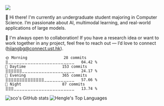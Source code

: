 
![](https://api.visitorbadge.io/api/VisitorHit?user=Scodive&repo=Scodive&countColor=%57068c) 

👋 Hi there! I'm currently an undergraduate student majoring in Computer Science. I’m passionate about AI, multimodal learning, and real-world applications of large models.

🤝 I'm always open to collaboration! If you have a research idea or want to work together in any project, feel free to reach out — I’d love to connect (hjiangbg@connect.ust.hk).

<!--START_SECTION:waka-->
```text
🌞 Morning                28 commits          ⣿⣀⣀⣀⣀⣀⣀⣀⣀⣀⣀⣀⣀⣀⣀⣀⣀⣀⣀⣀⣀⣀⣀⣀⣀   04.42 % 
🌆 Daytime                153 commits         ⣿⣿⣿⣿⣿⣿⣀⣀⣀⣀⣀⣀⣀⣀⣀⣀⣀⣀⣀⣀⣀⣀⣀⣀⣀   24.17 % 
🌃 Evening                365 commits         ⣿⣿⣿⣿⣿⣿⣿⣿⣿⣿⣿⣿⣿⣿⣀⣀⣀⣀⣀⣀⣀⣀⣀⣀⣀   57.66 % 
🌙 Night                  87 commits          ⣿⣿⣿⣀⣀⣀⣀⣀⣀⣀⣀⣀⣀⣀⣀⣀⣀⣀⣀⣀⣀⣀⣀⣀⣀   13.74 % 
```
<!--END_SECTION:waka-->

![sco's GitHub stats](https://github-readme-stats.vercel.app/api?username=Scodive&show_icons=true&count_private=true&theme=default)
![Hengle's Top Languages](https://github-readme-stats.vercel.app/api/top-langs/?username=Scodive&theme=default&show_icons=true&hide_border=true&layout=compact&card_width=350)
